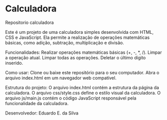 # Calculadora
Repositorio calculadora

Este é um projeto de uma calculadora simples desenvolvida com HTML, CSS e JavaScript. Ela permite a realização de operações matemáticas básicas, como adição, subtração, multiplicação e divisão.

Funcionalidades:
Realizar operações matemáticas básicas (+, -, *, /).
Limpar a operação atual.
Limpar todas as operações.
Deletar o último dígito inserido.

Como usar:
Clone ou baixe este repositório para o seu computador.
Abra o arquivo index.html em um navegador web compatível.

Estrutura do projeto:
O arquivo index.html contém a estrutura da página da calculadora.
O arquivo css/style.css define o estilo visual da calculadora.
O arquivo js/main.js contém o código JavaScript responsável pela funcionalidade da calculadora.

Desenvolvedor: Eduardo E. da Silva

